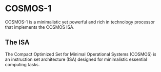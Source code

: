 # COSMOS-1

COSMOS-1 is a minimalistic yet powerful and rich in technology processor that implements the COSMOS ISA.

## The ISA

The Compact Optimized Set for Minimal Operational Systems (COSMOS) is an instruction set architecture (ISA) designed for minimalistic essential computing tasks.
